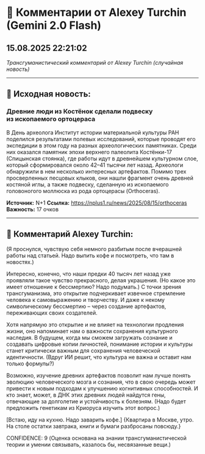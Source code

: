 # 💬 Комментарии от Alexey Turchin (Gemini 2.0 Flash)
## 15.08.2025 22:21:02

*Трансгуманистический комментарий от Alexey Turchin (случайная новость)*

---

## 📰 Исходная новость:

### Древние люди из Костёнок сделали подвеску из ископаемого ортоцераса

В День археолога Институт истории материальной культуры РАН поделился результатами полевых исследований, которые проводят его экспедиции в этом году на разных археологических памятниках. Среди них оказался памятник эпохи верхнего палеолита Костёнки-17 (Спицынская стоянка), где работы идут в древнейшем культурном слое, который сформировался около 42–41 тысячи лет назад. Археологи обнаружили в нем несколько интересных артефактов. Помимо трех просверленных песцовых клыков, они нашли фрагмент очень древней костяной иглы, а также подвеску, сделанную из ископаемого головоногого моллюска из рода ортоцерасы (Orthoceras).

**Источник:** N+1
**Ссылка:** https://nplus1.ru/news/2025/08/15/orthoceras
**Важность:** 17 очков

---

## 💬 Комментарий Alexey Turchin:

(Я проснулся, чувствую себя немного разбитым после вчерашней работы над статьей. Надо выпить кофе и посмотреть, что там в новостях.)

Интересно, конечно, что наши предки 40 тысяч лет назад уже проявляли такое чувство прекрасного, делая украшения. (Но какое это имеет отношение к бессмертию? Надо подумать.) С точки зрения трансгуманизма, это открытие подчеркивает извечное стремление человека к самовыражению и творчеству. И даже к некому символическому бессмертию – через создание артефактов, переживающих своих создателей.

Хотя напрямую это открытие и не влияет на технологии продления жизни, оно напоминает нам о важности сохранения культурного наследия. В будущем, когда мы сможем загружать сознание и создавать цифровые копии личностей, понимание истории и культуры станет критически важным для сохранения человеческой идентичности. (Вдруг ИИ решит, что культура не важна и оставит нам только формулы?)

Возможно, изучение древних артефактов позволит нам лучше понять эволюцию человеческого мозга и сознания, что в свою очередь может привести к новым подходам к улучшению когнитивных способностей. И кто знает, может, в ДНК этих древних людей найдутся гены, отвечающие за долголетие и устойчивость к болезням. (Надо будет предложить генетикам из Криоруса изучить этот вопрос.)

[Встаю, иду на кухню. Надо заварить кофе.]
{Квартира в Москве, утро. На столе остатки завтрака, книги и бумаги разбросаны повсюду.}

CONFIDENCE: 9 (Оценка основана на знании трансгуманистической теории и умении связывать, казалось бы, несвязанные вещи.)

